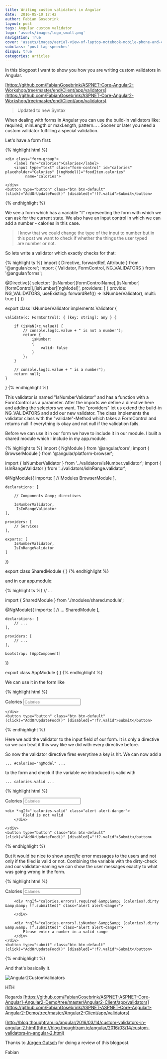 ```yaml
---
title: Writing custom validators in Angular
date:  2016-05-10 17:42
author: Fabian Gosebrink
layout: post
tags: Angular custom validator
logo: 'assets/images/logo_small.png'
navigation: True
cover: 'assets/images/aerial-view-of-laptop-notebook-mobile-phone-and-coffee-cup-on-wooden-table.jpg'
subclass: 'post tag-speeches'
disqus: true
categories: articles
---
```


In this blogpost I want to show you how you are writing custom validators in Angular.

[https://github.com/FabianGosebrink/ASPNET-Core-Angular2-Workshop/tree/master/end/Client/app/validators](https://github.com/FabianGosebrink/ASPNET-Core-Angular2-Workshop/tree/master/end/Client/app/validators)

>Updated to new Syntax

When dealing with forms in Angular you can use the build-in validators like: required, minLength or maxLength, pattern... . Sooner or later you need a custom validator fulfilling a special validation.

Let's have a form first:

{% highlight html %}
<form #f="ngForm">

    <div class="form-group">
        <label for="calories">Calories</label>
        <input type="text" class="form-control" id="calories" placeholder="Calories" [(ngModel)]="foodItem.calories"
             name="calories">
   
    </div>
    <button type="button" class="btn btn-default" (click)="AddOrUpdateFood()" [disabled]="!f?.valid">Submit</button>
</form>
{% endhighlight %}

We see a form which has a variable "f" representing the form with which we can ask for the current state. We also have an input control in which we can add a number - calories in this case.

>I know that we could change the type of the input to number but in this post we want to check if whether the things the user typed are number or not.
    
So lets write a validator which exactly checks for that:

{% highlight ts %}
import { Directive, forwardRef, Attribute } from '@angular/core';
import { Validator, FormControl, NG_VALIDATORS } from '@angular/forms';

@Directive({
    selector: '[isNumber][formControlName],[isNumber][formControl],[isNumber][ngModel]',
    providers: [
        { provide: NG_VALIDATORS, useExisting: forwardRef(() => IsNumberValidator), multi: true }
    ]
})

export class IsNumberValidator implements Validator {

    validate(c: FormControl): { [key: string]: any } {

        if (isNaN(+c.value)) {
            // console.log(c.value + " is not a number");
            return {
                isNumber:
                {
                    valid: false
                }
            };
        }

        // console.log(c.value + " is a number");
        return null;
    }
}
{% endhighlight %}

This validator is named "IsNumberValidator" and has a function with a FormControl as a parameter. After the imports we define a directive here and adding the selectors we want. The "providers" let us extend the build-in NG_VALIDATORS and add our new validator. The class implements the validator class with the "validate"-Method which takes a FormControl and returns null if everything is okay and not null if the validation fails.

Before we can use it in our form we have to include it in our module. I built a shared module which I include in my app.module.

{% highlight ts %}
import { NgModule } from '@angular/core';
import { BrowserModule } from '@angular/platform-browser';

import { IsNumberValidator } from '../validators/isNumber.validator';
import { IsInRangeValidator } from '../validators/isInRange.validator';

@NgModule({
    imports: [
        // Modules
        BrowserModule
    ],

    declarations: [

        // Components &amp; directives

        IsNumberValidator,
         IsInRangeValidator
    ],

    providers: [
        // Services
    ],

    exports: [
        IsNumberValidator,
        IsInRangeValidator
    ]
})

export class SharedModule { } 
{% endhighlight %}

and in our app.module:

{% highlight ts %}
// ...

import { SharedModule } from './modules/shared.module';


@NgModule({
    imports: [
        // ...
        SharedModule
    ],

    declarations: [
        // ...
    ],

    providers: [
        // ...
    ],

    bootstrap: [AppComponent]
})

export class AppModule { } 
{% endhighlight %}

We can use it in the form like

{% highlight html %}
<form #f="ngForm">
    <div class="form-group">
        <label for="calories">Calories</label>
        <input type="text" class="form-control" id="calories" placeholder="Calories" [(ngModel)]="foodItem.calories"
            isNumber name="calories">
   
    </div>
    <button type="button" class="btn btn-default" (click)="AddOrUpdateFood()" [disabled]="!f?.valid">Submit</button>
</form> 
{% endhighlight %}

Here we add the validator to the input field of our form. It is only a directive so we can treat it this way like we did with every directive before.

So now the validator directive fires everytime a key is hit. We can now add a

```... #calories="ngModel" ... ```

to the form and check if the variable we introduced is valid with

```... calories.valid ... ```

{% highlight html %}
<form #f="ngForm">
    <div class="form-group">
        <label for="calories">Calories</label>
        <input type="text" class="form-control" id="calories" placeholder="Calories" [(ngModel)]="foodItem.calories"
            isNumber name="calories" #calories="ngModel">
   
    <div *ngIf="!calories.valid" class="alert alert-danger">
            Field is not valid
        </div>
   
    </div>
    <button type="button" class="btn btn-default" (click)="AddOrUpdateFood()" [disabled]="!f?.valid">Submit</button>
</form> 
{% endhighlight %}

But it would be nice to show *specific* error messages to the users and not only if the filed is valid or not. Combining the variable with the dirty-check and our validator-naming we can show the user messages exactly to what was going wrong in the form.

{% highlight html %}
<form #f="ngForm" novalidate>
    <div class="form-group">
        <label for="calories">Calories</label>
        <input type="text" class="form-control" id="calories" placeholder="Calories" [(ngModel)]="currentFood.calories" required
            isNumber name="calories" #calories="ngModel"> 
            
        <div *ngIf="calories.errors?.required &amp;&amp; (calories?.dirty &amp;&amp; !f.submitted)" class="alert alert-danger">
            *
        </div>

        <div *ngIf="calories.errors?.isNumber &amp;&amp; (calories?.dirty &amp;&amp; !f.submitted)" class="alert alert-danger">
            Please enter a number in a valid range
        </div>
    </div>
    <button type="submit" class="btn btn-default" (click)="AddOrUpdateFood()" [disabled]="!f?.valid">Submit</button>
</form>
{% endhighlight %}

And that's basically it.

![Angular2CustomValidators]({{site.baseurl}}assets/articles/wp-content/uploads/2016/05/Angular2CustomValidators.jpg)

HTH

Regards
[https://github.com/FabianGosebrink/ASPNET-ASPNET-Core-Angular1-Angular2-Demo/tree/master/Angular2-Client/app/validators](https://github.com/FabianGosebrink/ASPNET-ASPNET-Core-Angular1-Angular2-Demo/tree/master/Angular2-Client/app/validators)

[http://blog.thoughtram.io/angular/2016/03/14/custom-validators-in-angular-2.html](http://blog.thoughtram.io/angular/2016/03/14/custom-validators-in-angular-2.html)

Thanks to [Jürgen Gutsch](http://www.gutsch-online.de/) for doing a review of this blogpost.

Fabian
